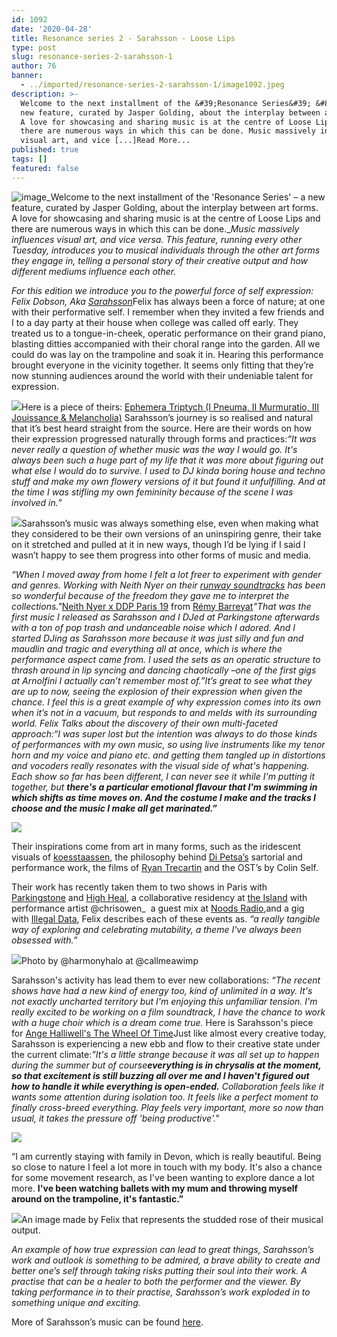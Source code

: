 ```yaml
---
id: 1092
date: '2020-04-28'
title: Resonance series 2 - Sarahsson - Loose Lips
type: post
slug: resonance-series-2-sarahsson-1
author: 76
banner:
  - ../imported/resonance-series-2-sarahsson-1/image1092.jpeg
description: >-
  Welcome to the next installment of the &#39;Resonance Series&#39; &#8211; a
  new feature, curated by Jasper Golding, about the interplay between art forms.
  A love for showcasing and sharing music is at the centre of Loose Lips and
  there are numerous ways in which this can be done. Music massively influences
  visual art, and vice [...]Read More...
published: true
tags: []
featured: false
---
```

![image](../../imported/resonance-series-2-sarahsson-1/image1092.jpeg)_Welcome to the next installment of the 'Resonance Series' – a new feature, curated by Jasper Golding, about the interplay between art forms. A love for showcasing and sharing music is at the centre of Loose Lips and there are numerous ways in which this can be done.__Music massively influences visual art, and vice versa. This feature, running every other Tuesday, introduces you to musical individuals through the other art forms they engage in, telling a personal story of their creative output and how different mediums influence each other._

_For this edition we introduce you to the powerful force of self expression: Felix Dobson, Aka [](https://soundcloud.com/sarahsson)_ [_Sarahsson_](https://soundcloud.com/sarahsson)Felix has always been a force of nature; at one with their performative self. I remember when they invited a few friends and I to a day party at their house when college was called off early. They treated us to a tongue-in-cheek, operatic performance on their grand piano, blasting ditties accompanied with their choral range into the garden. All we could do was lay on the trampoline and soak it in. Hearing this performance brought everyone in the vicinity together. It seems only fitting that they’re now stunning audiences around the world with their undeniable talent for expression. 

![](https://lh5.googleusercontent.com/GgAXv2JDCPA1-ltibze6zurb94WJteqEttT7ALHA6LBKfMECiKwcGX5Z_sXXcfJVpMPkLYL7MUent55zQ6KouOU6kevFoPKEcCF3KTs0vnkGgqcLtdLULLAswzWCIzMIZhsfiW3K)Here is a piece of theirs: [Ephemera Triptych (I Pneuma, II Murmuratio, III Jouissance & Melancholia)](https://highheal.bandcamp.com/track/sarahsson-ephemera-tryptich?fbclid=IwAR2mxXoBL4vlw9pk5-RVj-FTj-0gepv8n9t-Mu4sISA0VbSaxWlLtfGYPTk) Sarahsson’s journey is so realised and natural that it’s best heard straight from the source. Here are their words on how their expression progressed naturally through forms and practices:_“It was never really a question of whether music was the way I would go. It's always been such a huge part of my life that it was more about figuring out what else I would do to survive. I used to DJ kinda boring house and techno stuff and make my own flowery versions of it but found it unfulfilling. And at the time I was stifling my own femininity because of the scene I was involved in.”_

![](https://lh4.googleusercontent.com/H2-qFQ18NLhb5Of6cSZ_s6iK6PPVi0Pij4We0jWSNlRCwmY_CfZAPSXk4rR3evvKLEzw8_4S4LPYG4TonpiPRkcxaANbzjwDc_XgpPYmMLnyDQukK5BM5gSpaY9vcUhBDvLX-DcX)Sarahsson’s music was always something else, even when making what they considered to be their own versions of an uninspiring genre, their take on it stretched and pulled at it in new ways, though I’d be lying if I said I wasn’t happy to see them progress into other forms of music and media.  
  
_“When I moved away from home I felt a lot freer to experiment with gender and genres. Working with Neith Nyer on their [](https://remybarreyat.com/neith-nyer-x-ddp-19-20/?fbclid=IwAR10jtAcftePcGiRwARVrwdeZKWwph6mQ3ru-k7f41m-kM509aFm2tMy1jY)[runway soundtracks](https://remybarreyat.com/neith-nyer-x-ddp-19-20/?fbclid=IwAR10jtAcftePcGiRwARVrwdeZKWwph6mQ3ru-k7f41m-kM509aFm2tMy1jY) has been so wonderful because of the freedom they gave me to interpret the collections."_[Neith Nyer x DDP Paris 19](https://vimeo.com/320953840) from [Rémy Barreyat](https://vimeo.com/remybarreyat)_"That was the first music I released as Sarahsson and I DJed at Parkingstone afterwards with a ton of pop trash and undanceable noise which I adored. And I started DJing as Sarahsson more because it was just silly and fun and maudlin and tragic and everything all at once, which is where the performance aspect came from. I used the sets as an operatic structure to thrash around in lip syncing and dancing chaotically –one of the first gigs at Arnolfini I actually can’t remember most of.”_It’s great to see what they are up to now, seeing the explosion of their expression when given the chance. I feel this is a great example of why expression comes into its own when it’s not in a vacuum, but responds to and melds with its surrounding world. Felix Talks about the discovery of their own multi-faceted approach:_“I was super lost but the intention was always to do those kinds of performances with my own music, so using live instruments like my tenor horn and my voice and piano etc. and getting them tangled up in distortions and vocoders really resonates with the visual side of what's happening. Each show so far has been different, I can never see it while I'm putting it together, but_ _**there's a particular emotional flavour that I'm swimming in which shifts as time moves on. And the costume I make and the tracks I choose and the music I make all get marinated.”**_

![](https://lh3.googleusercontent.com/QIjk_PPgMRcLLQ0hQjuXcJLmT1sEKpdpZwrV_UUPW4wN98eNOAtUvMihK5Omow4URinUbS2IokatvlK1tgHrAsmssv6SclMWCvQfJ7pode-h8lBkHN6bdH5iYNf2tBcejMYdcN6s)

Their inspirations come from art in many forms, such as the iridescent visuals of [](https://www.pattymorgan.net/koesstaassen)[koesstaassen](https://www.pattymorgan.net/koesstaassen), the philosophy behind [](https://londonfashionweek.co.uk/designers_profile.aspx?DesignerID=5663#RL?rl_playlist=playlist_digital&rl_id=0)[Di Petsa’s](https://londonfashionweek.co.uk/designers_profile.aspx?DesignerID=5663#RL?rl_playlist=playlist_digital&rl_id=0) sartorial and performance work, the films of [](https://vimeo.com/trecartin)[Ryan Trecartin](https://vimeo.com/trecartin) and the OST’s by Colin Self. 

[](https://www.youtube.com/watch?v=YEXW0x_dmRI)

Their work has recently taken them to two shows in Paris with [Parkingstone](https://parkingstone93.bandcamp.com/album/dandelion1) and [](https://highheal.bandcamp.com/)[High Heal](https://highheal.bandcamp.com/), a collaborative residency at [](https://theislandbristol.com/)[the Island](https://theislandbristol.com/) with performance artist @chrisowen\_  a guest mix at [](https://noodsradio.com/)[Noods Radio](https://noodsradio.com/),and a gig with [](https://illegaldata.bandcamp.com/releases)[Illegal Data](https://illegaldata.bandcamp.com/releases), Felix describes each of these events as. _“a really tangible way of exploring and celebrating mutability, a theme I've always been obsessed with.”_

![](https://lh3.googleusercontent.com/AnJEoKdxU9Z02wdrc-P5iDxolWAqygCFLIPGZvB2xwd8tW0189j1pEoim6iw5cL0NCJJ_s49hRcZy12gY3iOy9Qo5Ywj048OZjYenCXPiX9YteTR-HkosqPE6tB1R8VTZNiYM5xC)Photo by @harmonyhalo at @callmeawimp

Sarahsson's activity has lead them to ever new collaborations: _“The recent shows have had a new kind of energy too, kind of unlimited in a way. It's not exactly uncharted territory but I'm enjoying this unfamiliar tension. I'm really excited to be working on a film soundtrack, I have the chance to work with a huge choir which is a dream come true._ Here is Sarahsson's piece for [Ange Halliwell's The Wheel Of Time](http://highheal.bandcamp.com/album/ange-halliwell-the-wheel-of-time)Just like almost every creative today, Sarahsson is experiencing a new ebb and flow to their creative state under the current climate:_"It's a little strange because it was all set up to happen during the summer but of course_**_everything is in chrysalis at the moment, so that excitement is still buzzing all over me and I haven't figured out how to handle it while everything is open-ended._** _Collaboration feels like it wants some attention during isolation too. It feels like a perfect moment to finally cross-breed everything. Play feels very important, more so now than usual, it takes the pressure off 'being productive'."_

![](https://lh5.googleusercontent.com/yuJeFSEJ6efVoxa4sdt06OWgpfxrj6ns0sL5I9rwlfdNhomvX1xKWM2F8TQdMXDi11sLKBuHVfEaUrvAy7GHMKwlA2Ndx2szZ_6oFHRVFRjPXLpU5iNwfx-j_--R8rJfz2KwxKo8)

“I am currently staying with family in Devon, which is really beautiful. Being so close to nature I feel a lot more in touch with my body. It's also a chance for some movement research, as I've been wanting to explore dance a lot more. **I've been watching ballets with my mum and throwing myself around on the trampoline, it's fantastic.”**

![](https://lh5.googleusercontent.com/0naDzIvl7hzFfY0NzbB33RbG8CVNcWRMGZc8VTnhsQ4RhFdN0tPqhXKpZ7IMZ7lnvgrVxQsCBnP5uLt7i7qgoY_QVAd5XyFmI1JqPnY5XLSbib85B2Nv5Bg0zsSQoVUkkREfdDGD)An image made by Felix that represents the studded rose of their musical output.

_An example of how true expression can lead to great things, Sarahsson’s work and outlook is something to be admired, a brave ability to create and better one’s self through taking risks putting their soul into their work. A practise that can be a healer to both the performer and the viewer. By taking performance in to their practise, Sarahsson’s work exploded in to something unique and exciting._

More of Sarahsson’s music can be found [here](https://soundcloud.com/sarahsson ).